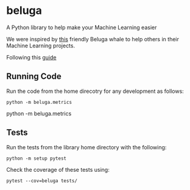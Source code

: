 # beluga

A Python library to help make your Machine Learning easier

We were inspired by [this](https://www.youtube.com/watch?v=0qRgWubbPxQ) friendly Beluga whale to help others in their Machine Learning projects.

Following this [guide](https://medium.com/analytics-vidhya/how-to-create-a-python-library-7d5aea80cc3f)

## Running Code
Run the code from the home direcotry for any development as follows:
```
python -m beluga.metrics
```
python -m beluga.metrics
## Tests
Run the tests from the library home directory with the following:
```
python -m setup pytest
```
Check the coverage of these tests using:
```
pytest --cov=beluga tests/
```
